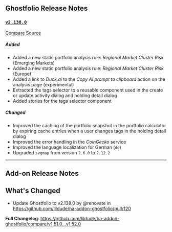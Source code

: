 ## Ghostfolio Release Notes

### [`v2.138.0`](https://redirect.github.com/ghostfolio/ghostfolio/blob/HEAD/CHANGELOG.md#21380---2025-02-08)

[Compare Source](https://redirect.github.com/ghostfolio/ghostfolio/compare/2.137.1...2.138.0)

##### Added

-   Added a new static portfolio analysis rule: *Regional Market Cluster Risk* (Emerging Markets)
-   Added a new static portfolio analysis rule: *Regional Market Cluster Risk* (Europe)
-   Added a link to *Duck.ai* to the *Copy AI prompt to clipboard* action on the analysis page (experimental)
-   Extracted the tags selector to a reusable component used in the create or update activity dialog and holding detail dialog
-   Added stories for the tags selector component

##### Changed

-   Improved the caching of the portfolio snapshot in the portfolio calculator by expiring cache entries when a user changes tags in the holding detail dialog
-   Improved the error handling in the *CoinGecko* service
-   Improved the language localization for German (`de`)
-   Upgraded `svgmap` from version `2.6.0` to `2.12.2`

---

## Add-on Release Notes




## What's Changed
* Update Ghostfolio to v2.138.0 by @renovate in https://github.com/lildude/ha-addon-ghostfolio/pull/120


**Full Changelog**: https://github.com/lildude/ha-addon-ghostfolio/compare/v1.51.0...v1.52.0
